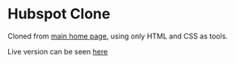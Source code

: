 # Hubspot Clone

Cloned from [main home page](https://www.hubspot.com/), using only HTML and CSS as tools.

Live version can be seen [here](https://seenevz.github.io/boolean-test/)

